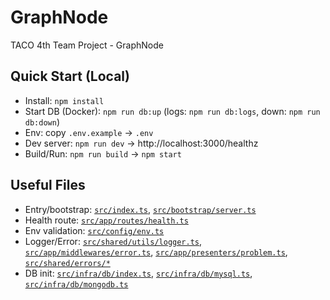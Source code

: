 # GraphNode
TACO 4th Team Project - GraphNode


## Quick Start (Local)

- Install: `npm install`
- Start DB (Docker): `npm run db:up` (logs: `npm run db:logs`, down: `npm run db:down`)
- Env: copy `.env.example` → `.env`
- Dev server: `npm run dev` → http://localhost:3000/healthz
- Build/Run: `npm run build` → `npm start`

## Useful Files

- Entry/bootstrap: [`src/index.ts`](src/index.ts), [`src/bootstrap/server.ts`](src/bootstrap/server.ts)
- Health route: [`src/app/routes/health.ts`](src/app/routes/health.ts)
- Env validation: [`src/config/env.ts`](src/config/env.ts)
- Logger/Error: [`src/shared/utils/logger.ts`](src/shared/utils/logger.ts), [`src/app/middlewares/error.ts`](src/app/middlewares/error.ts), [`src/app/presenters/problem.ts`](src/app/presenters/problem.ts), [`src/shared/errors/*`](src/shared/errors)
- DB init: [`src/infra/db/index.ts`](src/infra/db/index.ts), [`src/infra/db/mysql.ts`](src/infra/db/mysql.ts), [`src/infra/db/mongodb.ts`](src/infra/db/mongodb.ts)